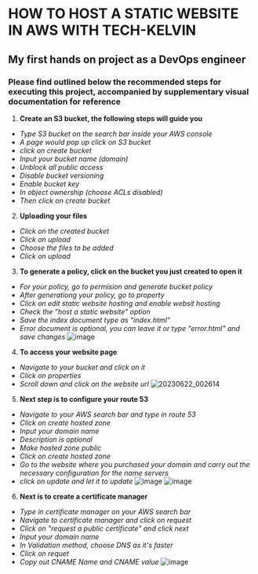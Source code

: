 # HOW TO HOST A STATIC WEBSITE IN AWS WITH TECH-KELVIN #
## My first hands on project as a DevOps engineer ##

### Please find outlined below the recommended steps for executing this project, accompanied by supplementary visual documentation for reference ###

1. **Create an S3 bucket, the following steps will guide you**
+ *Type S3 bucket on the search bar inside your AWS console*
+ *A page would pop up click on S3 bucket*
+ *click on create bucket*
+ *Input your bucket name (domain)*
+ *Unblock all public access*
+ *Disable bucket versioning*
+ *Enable bucket key*
+ *In object ownership (choose ACLs disabled)*
+ *Then click on create bucket*

2. **Uploading your files**
+ *Click on the created bucket*
+ *Click on upload*
+ *Choose the files to be added*
+ *Click on upload*
  
3. **To generate a policy, click on the bucket you just created to open it**
+ *For your policy, go to permision and generate bucket policy*
+ *After generationg your policy, go to property*
+ *Click on edit static website hosting and enable websit hosting*
+ *Check the "host a static website" option*
+ *Save the index document type as "index.html"*
+ *Error document is optional, you can leave it or type "error.html" and save changes*
![image](https://github.com/kelvind627/Class-Project/assets/136044631/18765234-7d5d-4885-9cc8-ceeb1f2e73b8)

4. **To access your website page**
+ *Navigate to your bucket and click on it*
+ *Click on properties*
+  *Scroll down and click on the website url*
![20230622_002614](https://github.com/kelvind627/Class-Project/assets/136044631/d7b89e84-16b8-4a2a-bee3-60688280686d)

5. **Next step is to configure your route 53**
+ *Navigate to your AWS search bar and type in route 53*
+ *Click on create hosted zone*
+ *Input your domain name*
+ *Description is optional*
+ *Make hosted zone public*
+ *Click on create hosted zone*
+ *Go to the website where you purchased your domain and carry out the necessary configuration for the name servers*
+ *click on update and let it to update*
![image](https://github.com/kelvind627/Class-Project/assets/136044631/851e83e3-f2f4-49b0-8800-dfe360fafcf8)
![image](https://github.com/kelvind627/Class-Project/assets/136044631/fa37fb49-a589-4c60-8321-e745a59bd75d)

6. **Next is to create a certificate manager**
+ *Type in certificate manager on your AWS search bar*
+ *Navigate to certificate manager and click on request*
+ *Click on "request a public certificate" and click next*
+ *Input your domain name*
+ *In Validation method, choose DNS as it's faster*
+ *Click on requet*
+ *Copy out CNAME Name and CNAME value*
![image](https://github.com/kelvind627/Class-Project/assets/136044631/fcf96bfb-6766-43ae-8d99-b2ff77d1e5c6)




  





